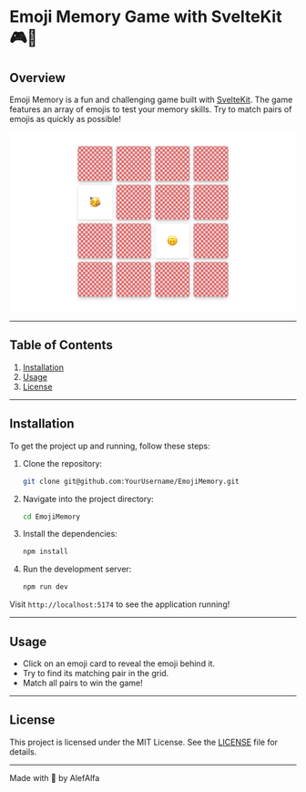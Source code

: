 # Emoji Memory Game with SvelteKit 🎮🌈

## Overview

Emoji Memory is a fun and challenging game built with [SvelteKit](https://kit.svelte.dev/). The game features an array of emojis to test your memory skills. Try to match pairs of emojis as quickly as possible!

![Emoji Memory Game Screenshot](./screenshot.png)

---

## Table of Contents

1. [Installation](#installation)
2. [Usage](#usage)
3. [License](#license)

---

## Installation

To get the project up and running, follow these steps:

1. Clone the repository:
    ```bash
    git clone git@github.com:YourUsername/EmojiMemory.git
    ```
  
2. Navigate into the project directory:
    ```bash
    cd EmojiMemory
    ```

3. Install the dependencies:
    ```bash
    npm install
    ```

4. Run the development server:
    ```bash
    npm run dev
    ```

Visit `http://localhost:5174` to see the application running!

---

## Usage

- Click on an emoji card to reveal the emoji behind it.
- Try to find its matching pair in the grid.
- Match all pairs to win the game!

---


## License

This project is licensed under the MIT License. See the [LICENSE](./LICENSE) file for details.

---

Made with 💖 by AlefAlfa
